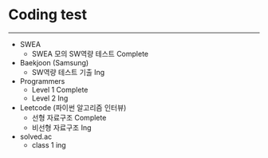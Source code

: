 # Coding test
---
- SWEA
    - SWEA 모의 SW역량 테스트 Complete
- Baekjoon (Samsung)
    - SW역량 테스트 기출 Ing
- Programmers
    - Level 1 Complete
    - Level 2 Ing
- Leetcode (파이썬 알고리즘 인터뷰) 
    - 선형 자료구조 Complete
    - 비선형 자료구조 Ing
- solved.ac
    - class 1 ing
